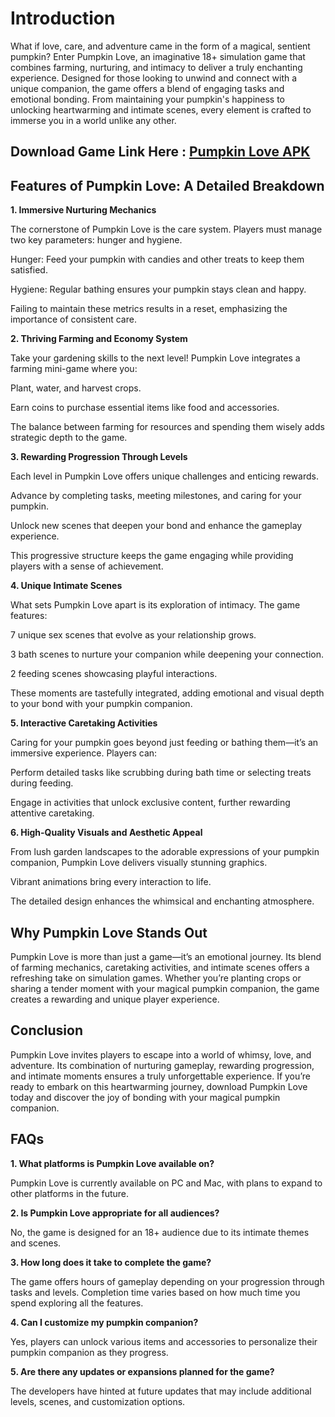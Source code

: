 # Introduction

What if love, care, and adventure came in the form of a magical, sentient pumpkin? Enter Pumpkin Love, an imaginative 18+ simulation game that combines farming, nurturing, and intimacy to deliver a truly enchanting experience. Designed for those looking to unwind and connect with a unique companion, the game offers a blend of engaging tasks and emotional bonding. From maintaining your pumpkin's happiness to unlocking heartwarming and intimate scenes, every element is crafted to immerse you in a world unlike any other.

## Download Game Link Here : [Pumpkin Love APK](https://tinyurl.com/4bj4ymzb)

## Features of Pumpkin Love: A Detailed Breakdown

**1. Immersive Nurturing Mechanics**

The cornerstone of Pumpkin Love is the care system. Players must manage two key parameters: hunger and hygiene.

Hunger: Feed your pumpkin with candies and other treats to keep them satisfied.

Hygiene: Regular bathing ensures your pumpkin stays clean and happy.

Failing to maintain these metrics results in a reset, emphasizing the importance of consistent care.

**2. Thriving Farming and Economy System**

Take your gardening skills to the next level! Pumpkin Love integrates a farming mini-game where you:

Plant, water, and harvest crops.

Earn coins to purchase essential items like food and accessories.

The balance between farming for resources and spending them wisely adds strategic depth to the game.

**3. Rewarding Progression Through Levels**

Each level in Pumpkin Love offers unique challenges and enticing rewards.

Advance by completing tasks, meeting milestones, and caring for your pumpkin.

Unlock new scenes that deepen your bond and enhance the gameplay experience.

This progressive structure keeps the game engaging while providing players with a sense of achievement.

**4. Unique Intimate Scenes**

What sets Pumpkin Love apart is its exploration of intimacy. The game features:

7 unique sex scenes that evolve as your relationship grows.

3 bath scenes to nurture your companion while deepening your connection.

2 feeding scenes showcasing playful interactions.

These moments are tastefully integrated, adding emotional and visual depth to your bond with your pumpkin companion.

**5. Interactive Caretaking Activities**

Caring for your pumpkin goes beyond just feeding or bathing them—it’s an immersive experience. Players can:

Perform detailed tasks like scrubbing during bath time or selecting treats during feeding.

Engage in activities that unlock exclusive content, further rewarding attentive caretaking.

**6. High-Quality Visuals and Aesthetic Appeal**

From lush garden landscapes to the adorable expressions of your pumpkin companion, Pumpkin Love delivers visually stunning graphics.

Vibrant animations bring every interaction to life.

The detailed design enhances the whimsical and enchanting atmosphere.

## Why Pumpkin Love Stands Out

Pumpkin Love is more than just a game—it’s an emotional journey. Its blend of farming mechanics, caretaking activities, and intimate scenes offers a refreshing take on simulation games. Whether you’re planting crops or sharing a tender moment with your magical pumpkin companion, the game creates a rewarding and unique player experience.

## Conclusion

Pumpkin Love invites players to escape into a world of whimsy, love, and adventure. Its combination of nurturing gameplay, rewarding progression, and intimate moments ensures a truly unforgettable experience. If you’re ready to embark on this heartwarming journey, download Pumpkin Love today and discover the joy of bonding with your magical pumpkin companion.

## FAQs

**1. What platforms is Pumpkin Love available on?**

Pumpkin Love is currently available on PC and Mac, with plans to expand to other platforms in the future.

**2. Is Pumpkin Love appropriate for all audiences?**

No, the game is designed for an 18+ audience due to its intimate themes and scenes.

**3. How long does it take to complete the game?**

The game offers hours of gameplay depending on your progression through tasks and levels. Completion time varies based on how much time you spend exploring all the features.

**4. Can I customize my pumpkin companion?**

Yes, players can unlock various items and accessories to personalize their pumpkin companion as they progress.

**5. Are there any updates or expansions planned for the game?**

The developers have hinted at future updates that may include additional levels, scenes, and customization options.

